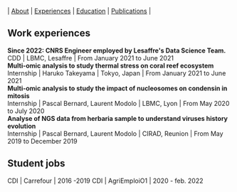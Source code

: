 |  [About](./) | [Experiences](./work-exp.md) | [Education](./education.html) | [Publications](./scientific-publications.html) | 


## Work experiences

**Since 2022: CNRS Engineer employed by Lesaffre's Data Science Team.** <br>
CDD | LBMC, Lesaffre | From January 2021 to June 2021
<br>
**Multi-omic analysis to study thermal stress on coral reef ecosystem** <br>
Internship | Haruko Takeyama | Tokyo, Japan | From January 2021 to June 2021
<br>
**Multi-omic analysis to study the impact of nucleosomes on condensin in mitosis** <br>
Internship |  Pascal Bernard, Laurent Modolo | LBMC, Lyon | From May 2020 to July 2020
<br>
**Analyse of NGS data from herbaria sample to understand viruses history evolution** <br>
Internship |  Pascal Bernard, Laurent Modolo | CIRAD, Reunion | From May 2019 to December 2019

## Student jobs

CDI | Carrefour | 2016 -2019 
CDI | AgriEmploiO1 | 2020 - feb. 2022
